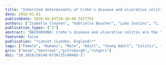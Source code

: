 ```yaml
---
title: "Inherited determinants of Crohn's disease and ulcerative colitis phenotypes: a genetic association study"
date: 2016-01-01
publishDate: 2020-08-03T19:38:06.547775Z
authors: ["Isabelle Cleynen", "Gabrielle Boucher", "Luke Jostins", "L. Philip Schumm", "Sebastian Zeissig", "Tariq Ahmad", "Vibeke Andersen", "Jane M. Andrews", "Vito Annese", "Stephan Brand", "Steven R. Brant", "Judy H. Cho", "Mark J. Daly", "Marla Dubinsky", "Richard H. Duerr", "Lynnette R. Ferguson", "Andre Franke", "Richard B. Gearry", "Philippe Goyette", "Hakon Hakonarson", "Jonas Halfvarson", "Johannes R. Hov", "Hailang Huang", "Nicholas A. Kennedy", "Limas Kupcinskas", "Ian C. Lawrance", "James C. Lee", "Jack Satsangi", "Stephan Schreiber", "Emilie Théâtre", "Andrea E. van der Meulen-de Jong", "Rinse K. Weersma", "David C. Wilson", "International Inflammatory Bowel Disease Genetics Consortium", "Miles Parkes", "Severine Vermeire", "John D. Rioux", "John Mansfield", "Mark S. Silverberg", "Graham Radford-Smith", "Dermot P. B. McGovern", "Jeffrey C. Barrett", "Charlie W. Lees"]
publication_types: ["2"]
abstract: "BACKGROUND: Crohn's disease and ulcerative colitis are the two major forms of inflammatory bowel disease; treatment strategies have historically been determined by this binary categorisation. Genetic studies have identified 163 susceptibility loci for inflammatory bowel disease, mostly shared between Crohn's disease and ulcerative colitis. We undertook the largest genotype association study, to date, in widely used clinical subphenotypes of inflammatory bowel disease with the goal of further understanding the biological relations between diseases. METHODS: This study included patients from 49 centres in 16 countries in Europe, North America, and Australasia. We applied the Montreal classification system of inflammatory bowel disease subphenotypes to 34,819 patients (19,713 with Crohn's disease, 14,683 with ulcerative colitis) genotyped on the Immunochip array. We tested for genotype-phenotype associations across 156,154 genetic variants. We generated genetic risk scores by combining information from all known inflammatory bowel disease associations to summarise the total load of genetic risk for a particular phenotype. We used these risk scores to test the hypothesis that colonic Crohn's disease, ileal Crohn's disease, and ulcerative colitis are all genetically distinct from each other, and to attempt to identify patients with a mismatch between clinical diagnosis and genetic risk profile. FINDINGS: After quality control, the primary analysis included 29,838 patients (16,902 with Crohn's disease, 12,597 with ulcerative colitis). Three loci (NOD2, MHC, and MST1 3p21) were associated with subphenotypes of inflammatory bowel disease, mainly disease location (essentially fixed over time; median follow-up of 10·5 years). Little or no genetic association with disease behaviour (which changed dramatically over time) remained after conditioning on disease location and age at onset. The genetic risk score representing all known risk alleles for inflammatory bowel disease showed strong association with disease subphenotype (p=1·65 × 10(-78)), even after exclusion of NOD2, MHC, and 3p21 (p=9·23 × 10(-18)). Predictive models based on the genetic risk score strongly distinguished colonic from ileal Crohn's disease. Our genetic risk score could also identify a small number of patients with discrepant genetic risk profiles who were significantly more likely to have a revised diagnosis after follow-up (p=6·8 × 10(-4)). INTERPRETATION: Our data support a continuum of disorders within inflammatory bowel disease, much better explained by three groups (ileal Crohn's disease, colonic Crohn's disease, and ulcerative colitis) than by Crohn's disease and ulcerative colitis as currently defined. Disease location is an intrinsic aspect of a patient's disease, in part genetically determined, and the major driver to changes in disease behaviour over time. FUNDING: International Inflammatory Bowel Disease Genetics Consortium members funding sources (see Acknowledgments for full list)."
featured: false
publication: "*Lancet (London, England)*"
tags: ["Female", "Humans", "Male", "Adult", "Young Adult", "Colitis", "Ulcerative", "Crohn Disease", "Genetic Predisposition to Disease", "HLA-DRB1 Chains", "Polymorphism", "Single Nucleotide", "Alleles", "Genotype", "Genetic Association Studies", "Phenotype", "Major Histocompatibility Complex", "Hepatocyte Growth Factor", "Immunoassay", "Nod2 Signaling Adaptor Protein", "Proto-Oncogene Proteins", "Risk Assessment", "*Genetic Predisposition to Disease", "Colitis", "Ulcerative/*genetics", "Crohn Disease/*genetics", "*Genetic Association Studies", "Hepatocyte Growth Factor/genetics", "HLA-DRB1 Chains/genetics", "Major Histocompatibility Complex/genetics", "Nod2 Signaling Adaptor Protein/genetics", "Proto-Oncogene Proteins/genetics"]
grcs: ["mssm","montreal","pittsburgh","rutgers"]
doi: "10.1016/S0140-6736(15)00465-1"
---
```


